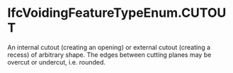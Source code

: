IfcVoidingFeatureTypeEnum.CUTOUT
================================
An internal cutout (creating an opening) or external cutout (creating a
recess) of arbitrary shape. The edges between cutting planes may be overcut or
undercut, i.e. rounded.


